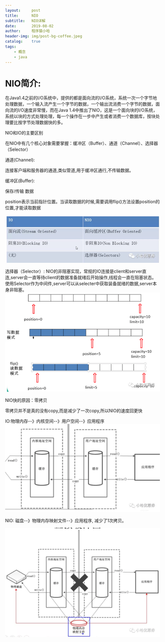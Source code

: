 ```yaml
---
layout:     post
title:      NIO
subtitle:   NIO详解
date:       2019-08-02
author:     程序猿小哈
header-img: img/post-bg-coffee.jpeg
catalog: 	true
tags:
    - 概念
    - java
---
```


# NIO简介:
在Java1.4之前的I/O系统中，提供的都是面向流的I/O系统，系统一次一个字节地处理数据，一个输入流产生一个字节的数据，一个输出流消费一个字节的数据，面向流的I/O速度非常慢，而在Java 1.4中推出了NIO，这是一个面向块的I/O系统，系统以块的方式处理处理，每一个操作在一步中产生或者消费一个数据库，按块处理要比按字节处理数据快的多。



NIO和IO的主要区别



在NIO中有几个核心对象需要掌握：缓冲区（Buffer）、通道（Channel）、选择器（Selector）



通道(Channel):

连接客户端和服务器的通道,类似管道,用于缓冲区通行,不传输数据。



缓冲区(Buffer):

保存/传输 数据

position表示当前指针位置。当读取数据的时候,需要调用flip()方法设置position的位置,才能读取数据

![熔断器图1](/postImg/NIO1.jpg "")



选择器（Selector）: NIO的非阻塞实现，常规的IO连接是client和server直连,server会一直等待client的数据准备就绪后开始操作,线程会一直在阻塞状态。使用Selector作为中间件,server可以从selecter中获取装备就绪的数据,server本身非阻塞。
![熔断器图1](/postImg/NIO2.png "")


NIO快的原因：零拷贝

零拷贝并不是真的没有copy,而是减少了一次copy,所以NIO的速度回更快



IO:物理内存--》内核空间--》用户空间--》应用程序
![熔断器图1](/postImg/NIO3.png "")




NIO:  磁盘--》物理内存映射文件--》应用程序, 减少了1次拷贝。

![熔断器图1](/postImg/NIO4.png "")